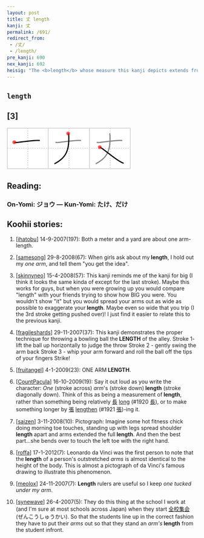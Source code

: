```yaml
---
layout: post
title: 丈 length
kanji: 丈
permalink: /691/
redirect_from:
 - /丈/
 - /length/
pre_kanji: 690
nex_kanji: 692
heisig: "The <b>length</b> whose measure this kanji depicts extends from the tip of one hand to the tip of the other with <i>arms</i> at full length. Notice the final stroke, which cuts across the vertical second stroke to distinguish it from <i>large</i> (Frame 112)."
---
```


## `length`

## [3]

<div class="stroke"><img src="../images/E4B888.png" /></div>

## Reading:

### On-Yomi: ジョウ &mdash; Kun-Yomi: たけ、だけ

## Koohii stories:

1) [<a href="http://kanji.koohii.com/profile/ihatobu">ihatobu</a>] 14-9-2007(197): Both a meter and a yard are about one arm-length. 

2) [<a href="http://kanji.koohii.com/profile/samesong">samesong</a>] 29-8-2008(67): When girls ask about my<strong> length</strong>, I hold out my <em>one arm</em>, and tell them &quot;you get the idea&quot;. 

3) [<a href="http://kanji.koohii.com/profile/skinnyneo">skinnyneo</a>] 15-4-2008(57): This kanji reminds me of the kanji for big (I think it looks the same kinda of except for the last stroke). Maybe this works for guys, but when you were growing up you would compare &quot;length&quot; with your friends trying to show how BIG you were. You wouldn&#039;t show &quot;it&quot; but you would spread your arms out as wide as possible to exaggerate your<strong> length</strong>. Maybe even so wide that you trip (I the 3rd stroke getting pushed over)! I just find it easier to relate this to the previous kanji. 

4) [<a href="http://kanji.koohii.com/profile/fragileshards">fragileshards</a>] 29-11-2007(37): This kanji demonstrates the proper technique for throwing a bowling ball the<strong> LENGTH</strong> of the alley. Stroke 1- lift the ball up horizontally to judge the throw Stroke 2 - gently swing the arm back Stroke 3 - whip your arm forward and roll the ball off the tips of your fingers Strike! 

5) [<a href="http://kanji.koohii.com/profile/fruitangel">fruitangel</a>] 4-1-2009(23): ONE ARM<strong> LENGTH</strong>. 

6) [<a href="http://kanji.koohii.com/profile/CountPacula">CountPacula</a>] 16-10-2009(19): Say it out loud as you write the character: <em>One</em> (stroke across) <em>arm</em>&#039;s (stroke down)<strong> length</strong> (stroke diagonally down). Think of this as being a measurement of<strong> length</strong>, rather than something being relatively   <a href="http://jisho.org/kanji/details/長">長</a>   <a href="../1920">long</a> <span class="index">(#1920 <a href="http://jisho.org/kanji/details/長">長</a>)</span>, or to make something longer by   <a href="http://jisho.org/kanji/details/張">張</a>   <a href="../1921">lengthen</a> <span class="index">(#1921 <a href="http://jisho.org/kanji/details/張">張</a>)</span>-ing it. 

7) [<a href="http://kanji.koohii.com/profile/saizen">saizen</a>] 3-11-2008(10): Pictograph: Imagine some hot fitness chick doing morning toe touches, standing up with legs spread shoulder<strong> length</strong> apart and arms extended the full<strong> length</strong>. And then the best part...she bends over to touch the left toe with the right hand. 

8) [<a href="http://kanji.koohii.com/profile/roffa">roffa</a>] 17-1-2012(7): Leonardo da Vinci was the first person to note that the<strong> length</strong> of a person&#039;s outstretched <em>arms</em> is almost identical to the height of the body. This is almost a pictograph of da Vinci&#039;s famous drawing to illustrate this phenomenon. 

9) [<a href="http://kanji.koohii.com/profile/meolox">meolox</a>] 24-11-2007(7): <strong>Length</strong> rulers are useful so I keep <em>one tucked under my arm</em>. 

10) [<a href="http://kanji.koohii.com/profile/synewave">synewave</a>] 26-4-2007(5): They do this thing at the school I work at (and I&#039;m sure at most schools across Japan) when they start   <a href="http://jisho.org/kanji/details/全校集会">全校集会</a>   (ぜんこうしゅうかい). So that the students line up in the correct fashion they have to put their <em>arms</em> out so that they stand an <em>arm&#039;s</em><strong> length</strong> from the student infront. 
